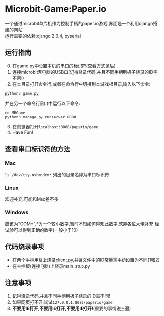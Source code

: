 # Microbit-Game:Paper.io
  
一个通过microbit单片机作为控制手柄的paper.io游戏,界面是一个利用django搭建的网站  
运行需要的依赖:django 2.0.4, pyserial  

## 运行指南
0. 在game.py中设置本机的串口的标识符(查看方式见后)
1. 连接microbit至电脑的USB口(记得烧录代码,并且不同手柄用板子烧录的ID需不同!)
2. 在本目录打开命令行,或者在命令行中切换到本游戏根目录,输入以下命令:  
```shell
python3 game.py
```
并在另一个命令行窗口中运行以下命令:
```shell
cd MBGame
python3 manage.py runserver 8080  
```
3. 在浏览器打开`localhost:8080/paperio/game`
4. Have Fun!

## 查看串口标识符的方法

### Mac
`ls /dev/tty.usbmodem*`
列出的目录名即为串口标识符
### Linux
欢迎补充,可能和Mac差不多
### Windows
应该为"COM*",*为一个较小数字,暂时不知如何得知此数字,欢迎各位大佬补充
经试验可以得到正确的数字(一般小于10)

## 代码烧录事项
* 在两个手柄用板上烧录client.py,并且文件中的ID常量需手动设置为不同(1和2)
* 在主控板(连接电脑)上烧录main_stub.py

## 注意事项
1. 记得烧录代码,并且不同手柄用板子烧录的ID需不同!
2. 如果网页打不开,试试`127.0.0.1:8080/paperio/game`
3. **不要用IE打开,不要用IE打开,不要用IE打开!**(重要的事情说三遍)

